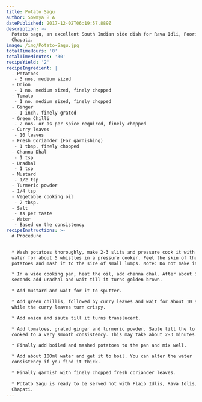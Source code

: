 ```yaml
---
title: Potato Sagu
author: Sowmya B A
datePublished: 2017-12-02T06:19:57.889Z
description: >-
  Potato sagu, an excellent South Indian side dish for Rava Idli, Poori,
  Chapati.
image: /img/Potato-Sagu.jpg
totalTimeHours: '0'
totalTimeMinutes: '30'
recipeYield: '2'
recipeIngredient: |
  - Potatoes
   - 3 nos. medium sized
  - Onion
   - 1 no. medium sized, finely chopped
  - Tomato
   - 1 no. medium sized, finely chopped
  - Ginger
   - 1 inch, finely grated
  - Green Chilli
   - 2 nos. or as per spice required, finely chopped
  - Curry leaves
   - 10 leaves
  - Fresh Coriander (For garnishing)
   - 1 tbsp, finely chopped
  - Channa Dhal
   - 1 tsp
  - Uradhal
   - 1 tsp
  - Mustard
   - 1/2 tsp
  - Turmeric powder
  - 1/4 tsp
  - Vegetable cooking oil
   - 2 tbsp.
  - Salt 
   - As per taste
  - Water
   - Based on the consistency
recipeInstructions: >-
  # Procedure


  * Wash potatoes thoroughly, make 2-3 slits and pressure cook it with 250ml
  water for about 5 whistles in a pressure cooker. Peel the skin of the cooked
  potatoes and mash it to the size of small lumps. Note: Do not make it powdery.

  * In a wide cooking pan, heat the oil, add channa dhal. After about 5-6
  seconds add uradhal and wait till it turns golden brown.

  * Add mustard and wait for it to sputter.

  * Add green chillis, followed by curry leaves and wait for about 10 seconds
  while the curry leaves turn crispy.

  * Add onion and saute till it turns translucent.

  * Add tomatoes, grated ginger and turmeric powder. Saute till the tomatoes are
  cooked to a very smooth consistency. This may take about 2-3 minutes.

  * Finally add boiled and mashed potatoes to the pan and mix well.

  * Add about 100ml water and get it to boil. You can alter the water
  consistency if you find it thick.

  * Finally garnish with finely chopped fresh coriander leaves.

  * Potato Sagu is ready to be served hot with Plaib Idlis, Rava Idlis, Poori,
  Chapati.
---
```




